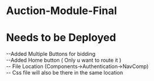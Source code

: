 ﻿# Auction-Module-Final
 # Needs to be Deployed
 --Added Multiple Buttons for bidding <br />
 --Added Home button ( Only u want to route it ) <br />
     -- File Location (Components->Authentication->NavComp) <br />
     -- Css file will also be there in the same location<br />
